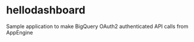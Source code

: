 hellodashboard
==============

Sample application to make BigQuery OAuth2 authenticated API calls from AppEngine
